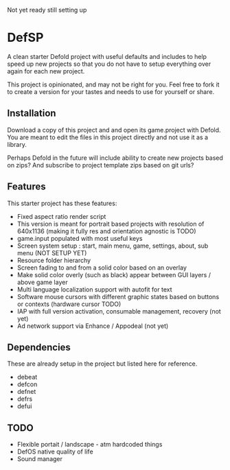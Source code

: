 Not yet ready still setting up

# DefSP

A clean starter Defold project with useful defaults and includes to help speed up new projects so that you do not have to setup everything over again for each new project. 

This project is opinionated, and may not be right for you. Feel free to fork it to create a version for your tastes and needs to use for yourself or share.

## Installation

Download a copy of this project and and open its game.project with Defold. You are meant to edit the files in this project directly and not use it as a library.

Perhaps Defold in the future will include ability to create new projects based on zips? And subscribe to project template zips based on git urls?

## Features

This starter project has these features:
* Fixed aspect ratio render script
* This version is meant for portrait based projects with resolution of 640x1136 (making it fully res and orientation agnostic is TODO)
* game.input populated with most useful keys
* Screen system setup : start, main menu, game, settings, about, sub menu (NOT SETUP YET)
* Resource folder hierarchy 
* Screen fading to and from a solid color based on an overlay
* Make solid color overly (such as black) appear between GUI layers / above game layer
* Multi language localization support with autofit for text
* Software mouse cursors with different graphic states based on buttons or contexts (hardware cursor TODO)
* IAP with full version activation, consumable management, recovery (not yet)
* Ad network support via Enhance / Appodeal (not yet)


## Dependencies

These are already setup in the project but listed here for reference.

* debeat
* defcon
* defnet
* defrs
* defui


## TODO

* Flexible portait / landscape - atm hardcoded things
* DefOS native quality of life
* Sound manager


